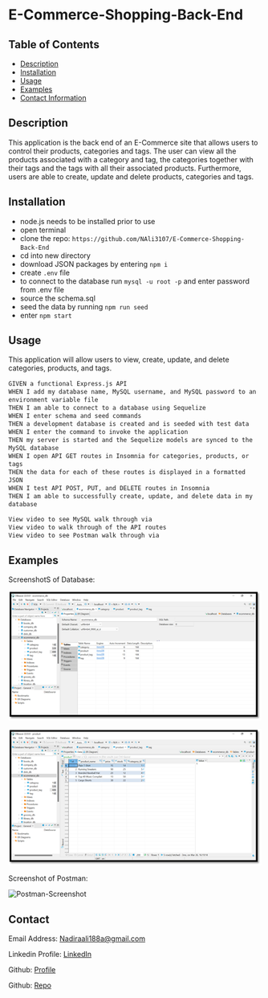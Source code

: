 # E-Commerce-Shopping-Back-End

## Table of Contents

- [Description](#description)
- [Installation](#installation)
- [Usage](#usage)
- [Examples](#examples)
- [Contact Information](#contact)

## Description

This application is the back end of an E-Commerce site that allows users to control their products, categories and tags. The user can view all the products associated with a category and tag, the categories together with their tags and the tags with all their associated products. Furthermore, users are able to create, update and delete products, categories and tags.

## Installation

- node.js needs to be installed prior to use
- open terminal
- clone the repo: `https://github.com/NAli3107/E-Commerce-Shopping-Back-End`
- cd into new directory
- download JSON packages by entering `npm i`
- create `.env` file 
- to connect to the database run `mysql -u root -p` and enter password from .env file
- source the schema.sql
- seed the data by running `npm run seed`
- enter `npm start`

## Usage

This application will allow users to view, create, update, and delete categories, products, and tags.

```
GIVEN a functional Express.js API
WHEN I add my database name, MySQL username, and MySQL password to an environment variable file
THEN I am able to connect to a database using Sequelize
WHEN I enter schema and seed commands
THEN a development database is created and is seeded with test data
WHEN I enter the command to invoke the application
THEN my server is started and the Sequelize models are synced to the MySQL database
WHEN I open API GET routes in Insomnia for categories, products, or tags
THEN the data for each of these routes is displayed in a formatted JSON
WHEN I test API POST, PUT, and DELETE routes in Insomnia
THEN I am able to successfully create, update, and delete data in my database

```
```
View video to see MySQL walk through via 
View video to walk through of the API routes
View video to see Postman walk through via
```

## Examples

ScreenshotS of Database:

![Database-Screenshot1](./assets/images/DB1.png)

![Database-Screenshot1](./assets/images/DB2.png)

Screenshot of Postman:

![Postman-Screenshot]()

## Contact

Email Address: Nadiraali188a@gmail.com

Linkedin Profile: [LinkedIn](https://www.linkedin.com/in/nadira-ali-09a182106/)

Github: [Profile](https://github.com/NAli3107)

Github: [Repo](https://github.com/NAli3107/E-Commerce-Shopping-Back-End)
